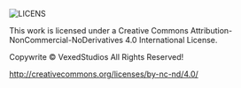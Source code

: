 ![LICENS](https://i.creativecommons.org/l/by-nc-nd/4.0/88x31.png)

This work is licensed under a Creative Commons Attribution-NonCommercial-NoDerivatives 4.0 International License.

Copywrite © VexedStudios All Rights Reserved!

http://creativecommons.org/licenses/by-nc-nd/4.0/
